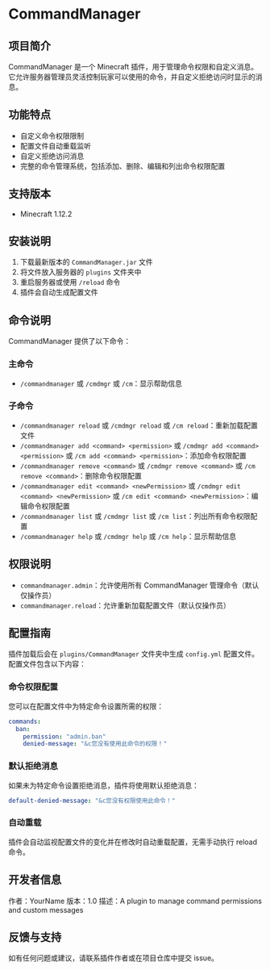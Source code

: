 # CommandManager

## 项目简介
CommandManager 是一个 Minecraft 插件，用于管理命令权限和自定义消息。它允许服务器管理员灵活控制玩家可以使用的命令，并自定义拒绝访问时显示的消息。

## 功能特点
- 自定义命令权限限制
- 配置文件自动重载监听
- 自定义拒绝访问消息
- 完整的命令管理系统，包括添加、删除、编辑和列出命令权限配置

## 支持版本
- Minecraft 1.12.2

## 安装说明
1. 下载最新版本的 `CommandManager.jar` 文件
2. 将文件放入服务器的 `plugins` 文件夹中
3. 重启服务器或使用 `/reload` 命令
4. 插件会自动生成配置文件

## 命令说明
CommandManager 提供了以下命令：

### 主命令
- `/commandmanager` 或 `/cmdmgr` 或 `/cm`：显示帮助信息

### 子命令
- `/commandmanager reload` 或 `/cmdmgr reload` 或 `/cm reload`：重新加载配置文件
- `/commandmanager add <command> <permission>` 或 `/cmdmgr add <command> <permission>` 或 `/cm add <command> <permission>`：添加命令权限配置
- `/commandmanager remove <command>` 或 `/cmdmgr remove <command>` 或 `/cm remove <command>`：删除命令权限配置
- `/commandmanager edit <command> <newPermission>` 或 `/cmdmgr edit <command> <newPermission>` 或 `/cm edit <command> <newPermission>`：编辑命令权限配置
- `/commandmanager list` 或 `/cmdmgr list` 或 `/cm list`：列出所有命令权限配置
- `/commandmanager help` 或 `/cmdmgr help` 或 `/cm help`：显示帮助信息

## 权限说明
- `commandmanager.admin`：允许使用所有 CommandManager 管理命令（默认仅操作员）
- `commandmanager.reload`：允许重新加载配置文件（默认仅操作员）

## 配置指南
插件加载后会在 `plugins/CommandManager` 文件夹中生成 `config.yml` 配置文件。配置文件包含以下内容：

### 命令权限配置
您可以在配置文件中为特定命令设置所需的权限：
```yaml
commands:
  ban:
    permission: "admin.ban"
    denied-message: "&c您没有使用此命令的权限！"
```

### 默认拒绝消息
如果未为特定命令设置拒绝消息，插件将使用默认拒绝消息：
```yaml
default-denied-message: "&c您没有权限使用此命令！"
```

### 自动重载
插件会自动监视配置文件的变化并在修改时自动重载配置，无需手动执行 reload 命令。

## 开发者信息
作者：YourName
版本：1.0
描述：A plugin to manage command permissions and custom messages

## 反馈与支持
如有任何问题或建议，请联系插件作者或在项目仓库中提交 issue。